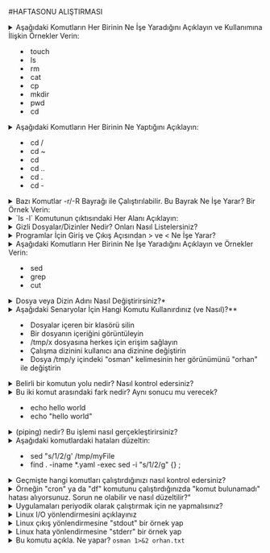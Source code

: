 #HAFTASONU ALIŞTIRMASI
<details>
<summary>Aşağıdaki Komutların Her Birinin Ne İşe Yaradığını Açıklayın ve Kullanımına İlişkin Örnekler Verin:

  * touch
  * ls
  * rm
  * cat
  * cp
  * mkdir
  * pwd
  * cd
</summary><br>

  * touch - Dosyanın zaman damgasını günceller. Daha yaygın olarak dosyalar oluşturmak için kullanılır.
  * ls - Dosyaları ve dizinleri listeler.
  * rm - Dosyaları ve dizinleri siler.
  * cat - Dosyaları oluşturur, görüntüler ve birleştirir.
  * cp - Dosyaları ve dizinleri kopyalar.
  * mkdir - Dizinler oluşturur.
  * pwd - Şu anki çalışma dizinini yazdırır (kullanıcının şu anda nerede olduğu yolu).
  * cd - Dizin değiştirir.
</details>

<details>
<summary>Aşağıdaki Komutların Her Birinin Ne Yaptığını Açıklayın:

  * cd /
  * cd ~
  * cd
  * cd ..
  * cd .
  * cd -

</summary><br>

* cd / -> kök dizinine geç
* cd ~ -> ev dizinine geç
* cd -> ev dizinine geç
* cd .. -> şu anki dizininin bir üstündeki (ebeveyn) dizinine geç
* cd . -> şu anda olduğun dizinde kal
* cd - -> en son ziyaret ettiğin yola geri dön.

</details>

<details>
<summary> Bazı Komutlar -r/-R Bayrağı ile Çalıştırılabilir. Bu Bayrak Ne İşe Yarar? Bir Örnek Verin:</summary><br>

- -r (veya bazı komutlarda -R) bayrağı, belirli bir komutun yinelemeli olarak çalıştırılmasına izin verir. Örneğin, aşağıdaki ağacın tüm dosyalarını yineleyerek listelemek mümkündür (`ls -R`):

    /dir1/
      dir2/
        file1
        file2
      dir3/
        file3

    Tüm dosyaları listelemek için `ls -R /dir1` komutunu çalıştırabilirsiniz.

</details>

<details>

<summary>`ls -l` Komutunun çıktısındaki Her Alanı Açıklayın:</summary><br>

* Dosya izinleri, bağlantı sayısı, sahibin adı, sahibin grup adı, dosya boyutu, son değiştirilme zamanı ve dizin/dosya adını gösterir
</details>

<details>
<summary>Gizli Dosyalar/Dizinler Nedir? Onları Nasıl Listelersiniz?</summary><br>

- Bunlar, standart bir `ls` doğrudan listeleme işleminden sonra doğrudan görüntülenmeyen dosyalardır. Örnek olarak, .bashrc gibi bazı komut dosyalarını çalıştırmak için kullanılır. Ayrıca, ev sahibi makinenizdeki hizmetlerle ilgili yapılandırmayı saklayan .KUBECONFIG gibi dosyaları da içerebilirler. Bunları listelemek için kullanılan komut `ls -a`dır.
</details>

<details>
<summary>Programlar İçin Giriş ve Çıkış Açısından > ve < Ne İşe Yarar?</summary><br>
  - Bu işlem, stdin (standart giriş) ve stdout (standart çıkış) kullanarak belirli bir dosya için giriş ve çıkış alır.
</details>

<details>
<summary>Aşağıdaki Komutların Her Birinin Ne İşe Yaradığını Açıklayın ve Örnekler Verin:

  * sed
  * grep
  * cut
</summary><br>

  * sed - Bir akış düzenleyici. Dosyadaki bir kelimeyi değiştirmek gibi çeşitli amaçlar için kullanılabilir. Örnek: `sed -i s/osman/orhan/g`
  * grep - Bir arama aracı. Bir dosyada metin aramak, saymak veya eşleştirmek için kullanılır:
    - Bir dosyada belirli bir kelimeyi içeren her satırı aramak için: `grep 'kelime' dosya.md`
    - Bir dosyada belirli bir dizenin kaç kez göründüğünü toplamak için: `grep -c 'Bu bir yazidir' dosya.md`
  * cut - Bir dosyanın her satırının seçilen bölümlerini kesmek için kullanılan bir araçtır:
    - Sözdizimi: `cut SEÇENEK [DOSYA]`
      - Bir dosyadaki bir kelimenin ilk iki baytını kesmek için: `cut -b 1-2 dosya.md`, çıktı: `os`
</details>

<details>
<summary>Dosya veya Dizin Adını Nasıl Değiştirirsiniz?*</summary><br>

  - `mv` komutunu kullanarak.
</details>

<details>
<summary>Aşağıdaki Senaryolar İçin Hangi Komutu Kullanırdınız (ve Nasıl)?**

  * Dosyalar içeren bir klasörü silin
  * Bir dosyanın içeriğini görüntüleyin
  * /tmp/x dosyasına herkes için erişim sağlayın
  * Çalışma dizinini kullanıcı ana dizinine değiştirin
  * Dosya /tmp/y içindeki "osman" kelimesinin her görünümünü "orhan" ile değiştirin
</summary><br>

  - `rm -rf dir`
  - `cat or less`
  - `chmod 777 /tmp/x`
  - `cd ~`
  - `sed -i s/osman/orhan/g /tmp/y`
</details>

<details>
<summary>Belirli bir komutun yolu nedir? Nasıl kontrol edersiniz?</summary><br>

  * whereis
  * which
</details>

<details>
<summary>Bu iki komut arasındaki fark nedir? Aynı sonucu mu verecek?

- echo hello world
- echo "hello world"
</summary><br>
Her iki komut da aynı çıktıyı üretir, yani her iki durumda da "hello world" ifadesini ekrana basar.

Ancak, bu iki komut arasında bazı temel farklar vardır:

echo hello world komutunda, "hello" ve "world" iki ayrı argüman olarak echo komutuna geçirilir.
echo "hello world" komutunda, tırnak işaretleri içindeki "hello world" ifadesi tek bir argüman olarak echo komutuna geçirilir.
Bu örnekte sonuç aynıdır, çünkü echo her iki argümanı arasında boşluk ekleyerek ekrana basar. Ancak, bazı durumlarda tırnak işaretlerinin kullanılması argümanların nasıl işlendiğini etkileyebilir. Bu yüzden doğru durum için doğru komut biçimini kullanmak önemlidir.

</details>

<details>
<summary> (piping) nedir? Bu işlemi nasıl gerçekleştirirsiniz?</summary><br>

Linux'ta bir boru (pipe) kullanmak, bir komutun çıktısını başka bir komutun girdisine göndermenize izin verir. Örneğin: 'cat /etc/services | wc -l'
</details>

<details>
<summary>Aşağıdaki komutlardaki hataları düzeltin:

  * sed "s/1/2/g' /tmp/myFile
  * find . -iname \*.yaml -exec sed -i "s/1/2/g" {} ;
</summary><br>

```
sed 's/1/2/g' /tmp/myFile  
find . -iname "*.yaml" -exec sed -i "s/1/2/g" {} \;
```
</details>

<details>
<summary>Geçmişte hangi komutları çalıştırdığınızı nasıl kontrol edersiniz?</summary><br>

history komutu ya da .bash_history dosyasına bakarsın 
</details>

<details>
<summary> Örneğin "cron" ya da "df" komutunu çalıştırdığınızda "komut bulunamadı" hatası alıyorsunuz. Sorun ne olabilir ve nasıl düzeltilir?"</summary><br>

<p>
Muhtemelen varsayılan/oluşturulan $PATH değişkeni bir şekilde değiştirildi veya geçersiz kılındı ve bu nedenle normalde df komutunun yer alması gereken <code>/bin/</code> dizinini içermiyor.
Bu sorun, yorumlayıcınızın yapılandırma dosyası olan bash_profile'ın veya benzer bir dosyanın yanlış değiştirilmesi sonucu da meydana gelebilir.
Bu sorunu, $PATH değişkeninizi düzelterek çözebilirsiniz:

Düzeltmek için birkaç seçeneğiniz var:

- İhtiyaç duyduğunuz şeyi manuel olarak $PATH değişkeninize eklemek: <code>PATH="$PATH":/user/bin:/..vb</code>
- Dağıtımınızın (distro) varsayılan $PATH değişkenini araştırıp, #1 yöntemiyle kopyala-yapıştır yapabilirsiniz.


Not: Bu tür hataları almanın pek çok yolu vardır: bash_profile'ın veya yorumlayıcınızın başka bir yapılandırma dosyasının yanlış değiştirilmesi; izin sorunları, yanlış derlenmiş yazılım (eğer kendiniz derlediyseniz)... her zaman doğru olacak bir cevap yoktur.

</p>
</details>

<details>
<summary>Uygulamaları periyodik olarak çalıştırmak için ne yapmalısınız? </summary><br>

<code>cron</code> ve <code>at</code> komutlarını kullanarak görevleri planlayabilirsiniz.
cron ile görevler aşağıdaki format kullanılarak planlanır:

- <code>*/30 * * * * bash myscript.sh</code> Bu scripti her 30 dakikada bir çalıştırır.

- <minute> <hour> <day of month> <month> <day of week> <yürütülecek komut>

- Görevler bir cron dosyasında saklanır, bu dosyaya <code>crontab -e</code> kullanarak yazabilirsiniz.
</details>

<details>
<summary>Linux I/O yönlendirmesini açıklayınız</summary><br>
Linux'ta, IO yönlendirmesi bir komutun veya programın varsayılan giriş/çıkış davranışını değiştirmenin bir yoludur. Bu, girişi ve çıkışı farklı kaynaklara/hedeflere, örneğin dosyalara, cihazlara ve diğer komutlara yönlendirmenizi sağlar.

IO yönlendirmesinin bazı yaygın örnekleri:

Standart Çıkışı (stdout) Yönlendirme:
<code>ls > filelist.txt</code>

Standart Hata (stderr) Yönlendirme:
<code>ls /some/nonexistent/directory 2> error.txt</code>

Bir dosyaya ekleme yapma:
<code>echo "merhaba" >> myfile.txt</code>

Girdiyi (stdin) Yönlendirme:
<code>sort < unsorted.txt</code>

Boruları (Pipes) Kullanma: Borular ("|"):
<code>ls | grep ".txt$"</code>  
</details>

<details>
<summary>Linux çıkış yönlendirmesine "stdout" bir örnek yap</summary><br>

<code>ls > ls_output.txt</code>
</details>

<details>
<summary> Linux hata yönlendirmesine "stderr" bir örnek yap</summary><br>

<code>yippiekaiyay 2> ls_output.txt</code>
</details>


<details>
<summary>Bu komutu açıkla. Ne yapar? <code>osman 1>&2 orhan.txt</code></code></summary><br>

osman diye bir uygulama varsa ve çalışırsa stdout çıktısını orhan.txt'e atar. stderr stream'i de stdout'a yönlendirildiği için hatalar da bu dosyaya kaydedilir. 
</details>
